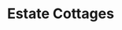 ---
layout: location
filtered: Yes
keywords: homestays
title: Estate Cottages
cover_image: "/properties/Estate Cottages/1.webp"
images_src: Estate Cottages
price: ₹1,799
area: Coorg
rating: 5
description: Seeking a unique escape in Coorg? Look no further than Estate Cottages! Reviewers rave about these eco-friendly cottages nestled in the verdant hills. The A-frame design seamlessly blends with the environment, while the spacious living areas offer a haven for relaxation after a day of exploration. Breathtaking views grace the balconies, perfect for unwinding with a good book or simply soaking in the fresh mountain air. Estate Cottages promises a tranquil escape in the heart of Coorg. 
district: Coorg
total-occupancy: 10
rooms: 3
stay-type: Homestay
accomodation: [
    [2 Standard Rooms, 8, 4, shop],
    [1 Dormitory Room, 8, 4, house-door]
]
pricing: [
    [BASIC PACKAGE, 1799, Stay | Breakfast | Activities | Hi-tea | Veg Snacks],
]
ameneties: [
    [ fa-solid fa-utensils,Restaurant],
    [ fa-solid fa-plug-circle-plus,Power Backup],
    [ fa-solid fa-wifi, Wifi],
    [ fa-solid fa-square-parking,Parking],
    [ fa-solid fa-snowflake,Refrigerator],
    [ fa-solid fa-fan, Hair-dryer],
    [ fa-solid fa-clapperboard,Microwave],
    [ fa-solid fa-tower-observation ,Balcony],
    [ fa-solid fa-mug-hot,Kettle],
    [ fa-solid fa-mug-saucer,Cafeteria],
    [ fa-solid fa-smoking ,Smoking Area],
    [ fa-solid fa-shower,Shower],
    [ fa-solid fa-hot-tub-person,Hot Water],


]
activities: [ 
    [ fa-solid fa-fire,Bonfire & Music],
    [ fa-solid fa-person-walking,Nature Walk],
    [ fa-solid fa-person-walking,Estate Walk],
    [ fa-solid fa-hockey-puck,Carrom], 
    [ fa-solid fa-chess-knight,Chess], 
    [ fa-solid fa-spoon,Badminton], 
    [ fa-solid fa-futbol,Football], 
    [ fa-solid fa-baseball-bat-ball,Cricket], 
    [ fa-solid fa-stapler,Trampoline],
    [ fa-solid fa-dove,Bird Watch], 
    [ fa-solid fa-person-hiking,Trekking], 
    [ fa-solid fa-bicycle, Cycling]
]
locations: [
    Mullayangiri, Herekolale Lake,Bababhudhan,Jarree falls,
    ]
breakfast: [Neer Dosa, item2, item3, item4]
lunch: [item1, item2, item3, item4]
dinner: [item1, item2, item3, item4]
tnc: ["Yes","Yes","Yes", "Yes", 12:00PM-11:00AM]
---